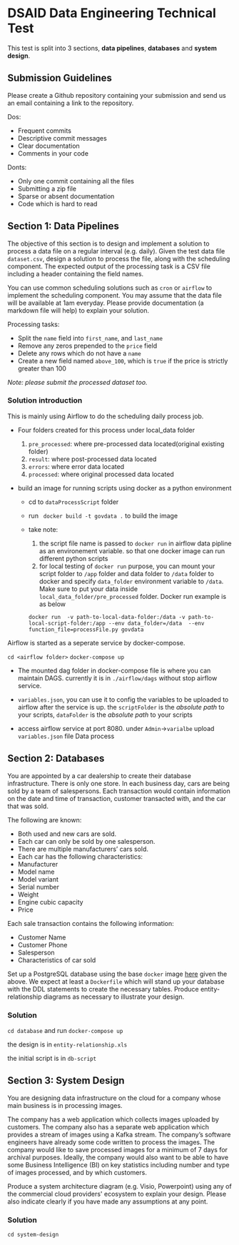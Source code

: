 
# DSAID Data Engineering Technical Test

This test is split into 3 sections, **data pipelines**, **databases** and **system design**.

## Submission Guidelines
Please create a Github repository containing your submission and send us an email containing a link to the repository.

Dos:
- Frequent commits
- Descriptive commit messages
- Clear documentation
- Comments in your code

Donts:
- Only one commit containing all the files
- Submitting a zip file
- Sparse or absent documentation
- Code which is hard to read

## Section 1: Data Pipelines
The objective of this section is to design and implement a solution to process a data file on a regular interval (e.g. daily). Given the test data file `dataset.csv`, design a solution to process the file, along with the scheduling component. The expected output of the processing task is a CSV file including a header containing the field names.

You can use common scheduling solutions such as `cron` or `airflow` to implement the scheduling component. You may assume that the data file will be available at 1am everyday. Please provide documentation (a markdown file will help) to explain your solution.

Processing tasks:
- Split the `name` field into `first_name`, and `last_name`
- Remove any zeros prepended to the `price` field
- Delete any rows which do not have a `name`
- Create a new field named `above_100`, which is `true` if the price is strictly greater than 100

*Note: please submit the processed dataset too.*
### Solution introduction
This is mainly using Airflow to do the scheduling daily process job.

- Four folders created for this process under local_data folder
    1. `pre_processed`: where pre-processed data located(original existing folder)
	2. `result`: where post-processed data located
	3. `errors`: where error data located
	4. `processed`: where original processed data located

- build an image for running scripts using docker as a python environment
    - cd to `dataProcessScript` folder
	- run ` docker build -t govdata .` to build the image
	- take note:
	    1. the script file name is passed to `docker run` in airflow data pipline as an environement variable. so that one docker image can run different python scripts
		2. for local testing of `docker run` purpose, you can mount your script folder to `/app` folder and data folder to `/data` folder to docker and specify `data_folder` environment variable to `/data`. Make sure to put your data inside `local_data_folder/pre_processed` folder. Docker run example is as below

		`docker run  -v path-to-local-data-folder:/data -v path-to-local-script-folder:/app --env data_folder=/data  --env function_file=processFile.py govdata`

Airflow is started as a seperate service by docker-compose.

`cd <airflow folder>`
`docker-compose up`

- The mounted dag folder in docker-compose file is where you can maintain DAGS. currently it is in `./airflow/dags` without stop airflow service.

-  `variables.json`, you can use it to config the variables to be uploaded to airflow after the service is up. the `scriptFolder` is the <em>absolute path</em> to your scripts, `dataFolder` is the <em>absolute path</em> to your scripts

- access airflow service at port 8080. under `Admin`->`varialbe` upload `variables.json` file
Data process



## Section 2: Databases
You are appointed by a car dealership to create their database infrastructure. There is only one store. In each business day, cars are being sold by a team of salespersons. Each transaction would contain information on the date and time of transaction, customer transacted with, and the car that was sold.

The following are known:
- Both used and new cars are sold.
- Each car can only be sold by one salesperson.
- There are multiple manufacturers’ cars sold.
- Each car has the following characteristics:
- Manufacturer
- Model name
- Model variant
- Serial number
- Weight
- Engine cubic capacity
- Price

Each sale transaction contains the following information:
- Customer Name
- Customer Phone
- Salesperson
- Characteristics of car sold

Set up a PostgreSQL database using the base `docker` image [here](https://hub.docker.com/_/postgres) given the above. We expect at least a `Dockerfile` which will stand up your database with the DDL statements to create the necessary tables. Produce entity-relationship diagrams as necessary to illustrate your design.

### Solution
`cd database` and run `docker-compose up`

the design is in `entity-relationship.xls`

the initial script is in `db-script`

## Section 3: System Design
You are designing data infrastructure on the cloud for a company whose main business is in processing images.

The company has a web application which collects images uploaded by customers. The company also has a separate web application which provides a stream of images using a Kafka stream. The company’s software engineers have already some code written to process the images. The company  would like to save processed images for a minimum of 7 days for archival purposes. Ideally, the company would also want to be able to have some Business Intelligence (BI) on key statistics including number and type of images processed, and by which customers.

Produce a system architecture diagram (e.g. Visio, Powerpoint) using any of the commercial cloud providers' ecosystem to explain your design. Please also indicate clearly if you have made any assumptions at any point.

### Solution
`cd system-design`


